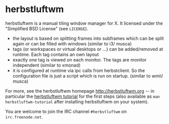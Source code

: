 # herbstluftwm

herbstluftwm is a manual tiling window manager for X. It licensed under the
"Simplified BSD License" (see `LICENSE`).

- the layout is based on splitting frames into subframes which can be split again or can be filled with windows (similar to i3/ musca)
- tags (or workspaces or virtual desktops or …) can be added/removed at runtime. Each tag contains an own layout
- exactly one tag is viewed on each monitor. The tags are monitor independent (similar to xmonad)
- it is configured at runtime via ipc calls from herbstclient. So the configuration file is just a script which is run on startup. (similar to wmii/ musca)

For more, see the herbstluftwm homepage http://herbstluftwm.org -- in
particular the [herbstluftwm tutorial](http://herbstluftwm.org/tutorial.html)
for the first steps (also available as `man herbstluftwm-tutorial` after
installing herbstluftwm on your system).

You are welcome to join the IRC channel `#herbstluftwm` on `irc.freenode.net`.
